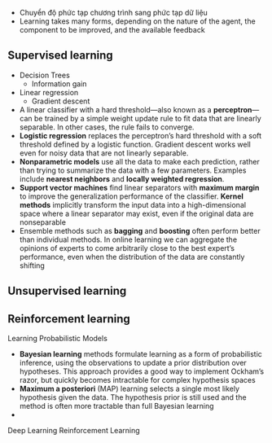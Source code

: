 - Chuyển độ phức tạp chương trình sang phức tạp dữ liệu
- Learning takes many forms, depending on the nature of the agent, the component to be improved, and the available feedback
## Supervised learning

- Decision Trees
	- Information gain
- Linear regression
	- Gradient descent
- A linear classifier with a hard threshold—also known as a **perceptron**—can be trained by a simple weight update rule to fit data that are linearly separable. In other cases, the rule fails to converge.
- **Logistic regression** replaces the perceptron’s hard threshold with a soft threshold defined by a logistic function. Gradient descent works well even for noisy data that are not linearly separable.
- **Nonparametric models** use all the data to make each prediction, rather than trying to summarize the data with a few parameters. Examples include **nearest neighbors** and **locally weighted regression**. 
- **Support vector machines** find linear separators with **maximum margin** to improve the generalization performance of the classifier. **Kernel methods** implicitly transform the input data into a high-dimensional space where a linear separator may exist, even if the original data are nonseparable
- Ensemble methods such as **bagging** and **boosting** often perform better than individual methods. In online learning we can aggregate the opinions of experts to come arbitrarily close to the best expert’s performance, even when the distribution of the data are constantly shifting
## Unsupervised learning
## Reinforcement learning

Learning Probabilistic Models
- **Bayesian learning** methods formulate learning as a form of probabilistic inference, using the observations to update a prior distribution over hypotheses. This approach provides a good way to implement Ockham’s razor, but quickly becomes intractable for complex hypothesis spaces
- **Maximum a posteriori** (MAP) learning selects a single most likely hypothesis given the data. The hypothesis prior is still used and the method is often more tractable than full Bayesian learning
- 
Deep Learning
Reinforcement Learning